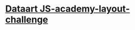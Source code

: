 # <a href="https://vasily-mishanin.github.io/js-academy-layout-testing/">Dataart JS-academy-layout-challenge</a>
 
